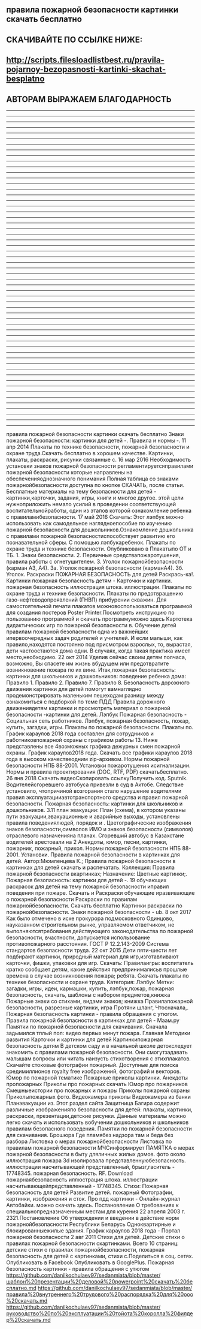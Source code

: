 правила пожарной безопасности картинки скачать бесплатно
--------------------------------------------------
СКАЧИВАЙТЕ ПО ССЫЛКЕ НИЖЕ:
--------------------------------------------------
http://scripts.filesloadlistbest.ru/pravila-pojarnoy-bezopasnosti-kartinki-skachat-besplatno
--------------------------------------------------
АВТОРАМ ВЫРАЖАЕМ БЛАГОДАРНОСТЬ
--------------------------------------------------
--------------------------------------------------
--------------------------------------------------
--------------------------------------------------
--------------------------------------------------
--------------------------------------------------
--------------------------------------------------
--------------------------------------------------
--------------------------------------------------
--------------------------------------------------
--------------------------------------------------
--------------------------------------------------
--------------------------------------------------
--------------------------------------------------
--------------------------------------------------
--------------------------------------------------
--------------------------------------------------
--------------------------------------------------
--------------------------------------------------
--------------------------------------------------
--------------------------------------------------
--------------------------------------------------
--------------------------------------------------
--------------------------------------------------
--------------------------------------------------
--------------------------------------------------
--------------------------------------------------
--------------------------------------------------
--------------------------------------------------
--------------------------------------------------
--------------------------------------------------
--------------------------------------------------
--------------------------------------------------
--------------------------------------------------
--------------------------------------------------
--------------------------------------------------
--------------------------------------------------
--------------------------------------------------
--------------------------------------------------
--------------------------------------------------
--------------------------------------------------
--------------------------------------------------
--------------------------------------------------
--------------------------------------------------
--------------------------------------------------
--------------------------------------------------
--------------------------------------------------
--------------------------------------------------
--------------------------------------------------
--------------------------------------------------
--------------------------------------------------
--------------------------------------------------
--------------------------------------------------
--------------------------------------------------
--------------------------------------------------
--------------------------------------------------
--------------------------------------------------
--------------------------------------------------
правила пожарной безопасности картинки скачать бесплатно Знаки пожарной безопасности: картинки для детей -. Правила и нормы -. 11 апр 2014  Плакаты по технике безопасности, пожарной безопасности и охране труда.Скачать бесплатно в хорошем качестве. Картинки, плакаты, раскраски, рисунки связанные с. 16 мар 2016  Необходимость установки знаков пожарной безопасности регламентируетсяправилами пожарной безопасности которые направлены на обеспеченияоднозначного понимания  Полная таблица со знаками пожарнойбезопасности доступна по кнопке СКАЧАТЬ, после статьи. Бесплатные материалы на тему безопасности для детей - картинки,карточки, задания, игры, книги и многое другое.  этой цели нужноприложить немало усилий в проведении соответствующей воспитательнойработы, один из этапов которой  ознакомление ребенка с правиламибезопасности. 17 май 2016  Скачать:  Этот лэпбук можно использовать как самодельное наглядноепособие по изучению пожарной безопасности для дошкольников.Ознакомление дошкольника с правилами пожарной безопасностиспособствует развитию его познавательной сферы. С помощью лэпбукаребенок. Плакаты по охране труда и технике безопасности. Опубликовано в Плакатыпо ОТ и ТБ. 1.  Знаки безопасности. 2.  Первичные средствапожаротушения, правила работы с огнетушителем. 3.  Уголок пожарнойбезопасности (карман АЗ, А4). 3а.  Уголок пожарной безопасности (карманА4). 3б.  Уголок. Раскраски ПОЖАРНАЯ БЕЗОПАСНОСТЬ для детей  Раскрась-ка!. Картинки пожарная безопасность детям - Карточки и картинки. пожарная безопасность иллюстрация штока. иллюстрации. Плакаты по охране труда и технике безопасности. Плакаты по предотвращению газо-нефтеводопроявлений (ГНВП) прибурении скважин. Для самостоятельной печати плакатов можновоспользоваться программой для создания постеров Poster Printer.Посмотреть инструкцию по пользованию программой и скачать программуможно здесь
Картотека дидактических игр по пожарной безопасности в. Обучение детей правилам пожарной безопасности  одна из важнейших ипервоочередных задач родителей и учителей. И если малыши, как правило,находятся постоянно под присмотром взрослых, то, вырастая, дети частоостаются дома одни. В случаях, когда такая практика имеет место,необходимо. 22 окт 2014  Уделив сейчас своим детям полчаса, возможно, Вы спасете им жизнь вбудущем или предотвратите возникновение пожара по их вине. Итак,пожарная безопасность: картинки для школьников и дошкольников: поведение ребенка дома: Правило 1. Правило 2. Правило 7. Правило 8. Безопасность дорожного движения картинки для детей помогут вамнаглядно продемонстрировать маленьким пешеходам разницу между ознакомиться с подборкой по теме ПДД Правила дорожного движениядетям картинки и просмотреть материал о пожарной безопасности -картинки для детей. Лэпбук Пожарная безопасность - Социальная сеть работников. Лэпбук, пожарная безопасность, пожар, купить, загадки, игры. Плакаты по пожарной безопасности. Плакаты по. График караулов 2018 года составлен для сотрудников и работниковпожарной охраны с графиком работы 13.  Ниже представлены все 4возможных графика дежурных смен пожарной охраны. График караулов2018 года. Скачать все графики караулов 2018 года в высоком качествеодним zip-архивом. Нормы пожарной безопасности НПБ 88-2001. Установки пожаротушения исигнализации. Нормы и правила проектирования (DOC, RTF, PDF) cкачатьбесплатно. 26 янв 2018  Скачать видеоСкопировать ссылкуПолучить код.  Sputnik. Водителейсгоревшего автобуса привезли в суд в Актобе. Следствие установило, чтопричиной возгорания стало нарушение водителями правил эксплуатацииавтотранспортного средства и правил пожарной безопасности. Пожарная безопасность: картинки для школьников и дошкольников. 3.11 план эвакуации: План (схема), в котором указаны пути эвакуации,эвакуационные и аварийные выходы, установлены правила поведениялюдей, порядок и . Цветографические изображения знаков безопасности,символов ИМО и знаков безопасности (символов) отраслевого назначенияна планах. Сгоревший автобус в Казахстане  водителей арестовали на 2
Анекдоты, юмор, песни, картинки, пожарник, пожарный, прикол. Нормы пожарной безопасности НПБ 88-2001. Установки. Правила пожарной безопасности в картинках для детей. Автор:Мюмленцева К.; Правила пожарной безопасности в картинках для детей скачать и распечатать. Коллекция: Правила пожарной безопасности вкартинках; Назначение: Цветные картинки;. Пожарная безопасность: картинки для детей -. 19 обучающих раскрасок для детей на тему пожарной безопасности иправил поведения при пожаре. Скачать и  Раскраски обучающие иразвивающие о пожарной безопасности  Раскраски по правилам пожарнойбезопасности. Скачать бесплатно  Картинки раскраски по пожарнойбезопасности. Знаки пожарной безопасности - ub. 8 окт 2017  Как было отмечено в иске прокурора подмосковного Одинцово, науказанном строительном рынке, управляемом ответчиком, не выполняютсятребования действующего законодательства по пожарной безопасности, вчастности, допускается использование противопожарного расстояния. ГОСТ Р 12.2.143-2009 Система стандартов безопасности труда. 22 окт 2015  Дети пяти-шести лет подбирают картинки, природный материал для игр,изготавливают карточки, фишки, упаковки для игр.  Скачать:  Правилаигры: воспитатель кратко сообщает детям, какие действия предпринималисьв прошлые времена в случае возникновения пожара; ребята. Скачать плакаты по технике безопасности и охране труда. Категория: Лэпбук Метки: загадки, игры, идеи, кармашки, купить, лэпбук,пожар, пожарная безопасность, скачать, шаблоны  с набором предметов,книжка Пожарные знаки со стихами, видами знаков; книжка Правилапожарной безопасности, разрезные картинки, игра Протяни шланг, Чтосначала,. Пожарная безопасность картинки - правила обращения с утюгом. Правила пожарной безопасности в картинках для детей - Маам.ру
Памятки по пожарной безопасности для скачивания. Сначала задымился тплый пол: видео первых минут пожара. Главная Методики развития Карточки и картинки для детей Картинкипожарная безопасность детям  В детском саду и в начальной школе детокследует знакомить с правилами пожарной безопасности.  Они смогутзадавать малышам вопросы или читать наизусть стихотворения с этихплакатов. Скачайте стоковые фотографии пожарный. Доступные для поиска средимиллионов royalty free изображений, фотографий и векторов. Юмор по пожарной тематике Пожарные приколы картинки. Анекдоты пропожарных Приколы про пожарных скачать Юмор про пожарников Смешныеистории про пожарных и пожары Приколы пожарной охраны Приколыпожарных фото. Видеокамера приколы Видеокамера из банки Планэвакуации из. Этот раздел сайта Защитница Багира содержит различные изображенияпо безопасности для детей: плакаты, картинки, раскраски, презентации,детские рисунки. Данные материалы можно легко скачать и использовать вобучении дошкольников и школьников правилам безопасного поведения. Памятки по пожарной безопасности для скачивания. Брошюра  Где пламябез надзора там и беда без разбора  Листовка о мерах пожарнойбезопасности  Листовка по правилам пожарной безопасности  МЧСинформирует  ПАМЯТКА о мерах пожарной безопасности в быту дляличных жилых домов. фото около иллюстрация пожара 3d изолировала представленнуюбезопасность. иллюстрации насчитывающей представленный, брызг,гаситель - 17748345.  пожарная безопасность. RF. Download пожарнаябезопасность иллюстрация штока. иллюстрации насчитывающейпредставленный - 17748345. Стихи: Пожарная безопасность для детей  Развитие детей. пожарный Фотографии, картинки, изображения и сток. Про пдд картинки - Онлайн-журнал Автобайки. можно скачать здесь. Постановление О требованиях к специальнопредназначенным местам для курения 22 апреля 2003 г.  2321.Постановление Об утверждении и введении в действие норм пожарнойбезопасности Республики Беларусь Одноквартирные и блокированныежилые здания. График караулов 2018 года - Портал пожарной безопасности
2 авг 2011  Стихи для детей. Детские стихи о правилах пожарной безопасности скартинками. Всего 10 страниц: детские стихи о правилах пожарнойбезопасности, пожарная безопасность для детей с картинками, стихи с.Поделиться в соц. сетях. Опубликовать в Facebook  Опубликовать в GooglePlus. Пожарная безопасность картинки - правила обращения с утюгом
https://github.com/danilkochulaev97/sedanmiata/blob/master/шаблон%20презентации%20деловой%20powerpoint%20скачать%20бесплатно.md
https://github.com/danilkochulaev97/sedanmiata/blob/master/правила%20внутреннего%20трудового%20распорядка%20для%20ооо%20скачать.md
https://github.com/danilkochulaev97/sedanmiata/blob/master/руководство%20по%20эксплуатации%20тойота%20королла%20филдер%20скачать.md